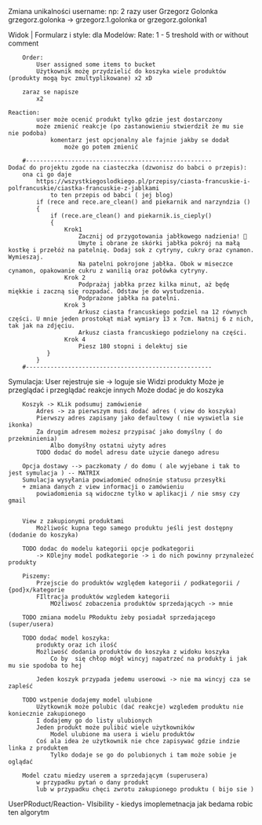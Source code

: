 
Zmiana unikalności username:
    np: 2 razy user Grzegorz Golonka
        grzegorz.golonka -> grzegorz.1.golonka or grzegorz.golonka1

Widok | Formularz i style:
    dla Modelów:
        Rate:    1 - 5 treshold with or without comment 
            
        Order:  
            User assigned some items to bucket
            Użytkownik możę przydzielić do koszyka wiele produktów (produkty mogą byc zmultyplikowane) x2 xD
            
        zaraz se napisze 
            x2 
        
    Reaction: 
            user może ocenić produkt tylko gdzie jest dostarczony
            może zmienić reakcje (po zastanowieniu stwierdził że mu sie nie podoba)
                komentarz jest opcjonalny ale fajnie jakby se dodał
                    może go potem zmienić

        #-----------------------------------------------------
    Dodać do projektu zgode na ciasteczka (dzwonisz do babci o przepis):
        ona ci go daje
            https://wszystkiegoslodkiego.pl/przepisy/ciasta-francuskie-i-polfrancuskie/ciastka-francuskie-z-jablkami
                to ten przepis od babci ( jej blog)
            if (rece and rece.are_clean() and piekarnik and narzyndzia ()
            {
                if (rece.are_clean() and piekarnik.is_cieply()
                {
                    Krok1
                        Zacznij od przygotowania jabłkowego nadzienia! 🍏
                        Umyte i obrane ze skórki jabłka pokrój na małą kostkę i przełóż na patelnię. Dodaj sok z cytryny, cukry oraz cynamon. Wymieszaj.
                        Na patelni pokrojone jabłka. Obok w miseczce cynamon, opakowanie cukru z wanilią oraz połówka cytryny.
                    Krok 2
                        Podprażaj jabłka przez kilka minut, aż będę miękkie i zaczną się rozpadać. Odstaw je do wystudzenia.
                        Podprażone jabłka na patelni.
                    Krok 3
                        Arkusz ciasta francuskiego podziel na 12 równych części. U mnie jeden prostokąt miał wymiary 13 x 7cm. Natnij 6 z nich, tak jak na zdjęciu.
                        Arkusz ciasta francuskiego podzielony na części.
                    Krok 4
                        Piesz 180 stopni i delektuj sie 
               }
            }
        #-----------------------------------------------------
    
Symulacja:
    User rejestruje sie -> loguje sie
        Widzi produkty 
        Może je przeglądać i przeglądać reakcje innych 
        Może dodać je do koszyka
        
        Koszyk -> KLik podsumuj zamówienie
            Adres -> za pierwszym musi dodać adres ( view do koszyka)
            Pierwszy adres zapisany jako defaultowy ( nie wyswietla sie ikonka)
            Za drugim adresem możesz przypisać jako domyślny ( do przekminienia)
                Albo domyśłny ostatni użyty adres 
            TODO dodać do model adresu date użycie danego adresu
            
        Opcja dostawy --> paczkomaty / do domu ( ale wyjebane i tak to jest symulacja ) -- MATRIX
        Sumulacja wysyłania powiadomieć odnośnie statusu przesyłki
        + zmiana danych z view informacji o zamówieniu  
            powiadomienia są widoczne tylko w aplikacji / nie smsy czy gmail 
        

        View z zakupionymi produktami
            Możliwośc kupna tego samego produktu jeśli jest dostępny (dodanie do koszyka)
    
        TODO dodac do modelu kategorii opcje podkategorii 
            -> KOlejny model podkategorie -> i do nich powinny przynależeć produkty
        
        Piszemy:
            Przejscie do produktów względem kategorii / podkategorii / {pod}x/kategorie 
            FIltracja produktów wzgledem kategorii
                MOżliwosć zobaczenia produktów sprzedających -> mnie

        TODO zmiana modelu PRoduktu żeby posiadał sprzedającego (super/usera)
        
        TODO dodać model koszyka:
            produkty oraz ich ilość
            Możliwość dodania produktów do koszyka z widoku koszyka
                Co by  się chłop mógł wincyj napatrzeć na produkty i jak mu sie spodoba to hej
            
            Jeden koszyk przypada jedemu useroowi -> nie ma wincyj cza se zapleść
        
        TODO wstpenie dodajemy model ulubione
            Użytkownik może polubic (dać reakcje) wzgledem produktu nie koniecznie zakupionego
            I dodajemy go do listy ulubionych
            Jeden produkt może pulibić wiele użytkowników
                Model ulubione ma usera i wielu produktów
            Coś ala idea że użytkownik nie chce zapisywać gdzie indzie linka z produktem
                Tylko dodaje se go do polubionych i tam może sobie je oglądać
        
        Model czatu miedzy userem a sprzedającym (superusera)
            w przypadku pytań o dany produkt
            lub w przypadku chęci zwrotu zakupionego produktu ( bijo sie )


UserPRoduct/Reaction- VIsibility - kiedys imoplemetnacja
    jak bedama robic ten algorytm

                
